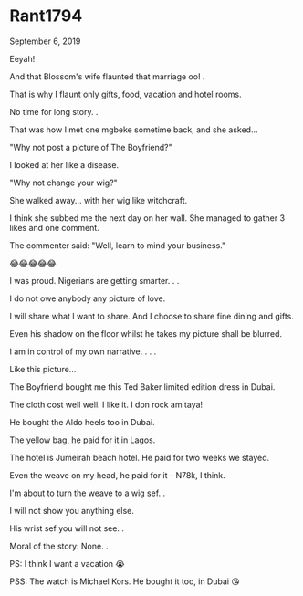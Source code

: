 # Rant1794


September 6, 2019

Eeyah! 

And that Blossom's wife flaunted that marriage oo!
.

That is why I flaunt only gifts, food, vacation and hotel rooms.

No time for long story. 
.

That was how I met one mgbeke sometime back, and she asked...

"Why not post a picture of The Boyfriend?"

I looked at her like a disease.

"Why not change your wig?"

She walked away... with her wig like witchcraft.

I think she subbed me the next day on her wall. She managed to gather 3 likes and one comment. 

The commenter said: "Well, learn to mind your business."

😂😂😂😂😂

I was proud. Nigerians are getting smarter.
.
.

I do not owe anybody any picture of love. 

I will share what I want to share. And I choose to share fine dining and gifts.

Even his shadow on the floor whilst he takes my picture shall be blurred. 

I am in control of my own narrative. 
.
.
.

Like this picture...

The Boyfriend bought me this Ted Baker limited edition dress in Dubai. 

The cloth cost well well. I like it. I don rock am taya!

He bought the Aldo heels too in Dubai.

The yellow bag, he paid for it in Lagos. 

The hotel is Jumeirah beach hotel. He paid for two weeks we stayed.

Even the weave on my head, he paid for it - N78k, I think. 

I'm about to turn the weave to a wig sef.
.

I will not show you anything else. 

His wrist sef you will not see.
.

Moral of the story: None. 
.

PS: I think I want a vacation 😭

PSS: The watch is Michael Kors. He bought it too, in Dubai 😘